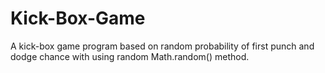 # Kick-Box-Game
A kick-box game program based on random probability of first punch and dodge chance with using random Math.random() method.
